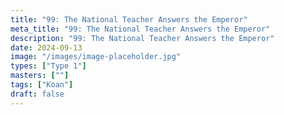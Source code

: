 ```yaml
---
title: "99: The National Teacher Answers the Emperor"
meta_title: "99: The National Teacher Answers the Emperor"
description: "99: The National Teacher Answers the Emperor"
date: 2024-09-13
image: "/images/image-placeholder.jpg"
types: ["Type 1"]
masters: [""]
tags: ["Koan"]
draft: false
---
```


